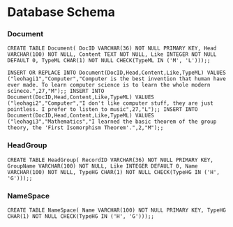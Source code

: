 # Database Schema
### Document
`
CREATE TABLE Document(
DocID VARCHAR(36) NOT NULL PRIMARY KEY,
Head VARCHAR(100) NOT NULL,
Content TEXT NOT NULL,
Like INTEGER NOT NULL DEFAULT 0,
TypeML CHAR(1) NOT NULL CHECK(TypeML IN ('M', 'L')));;
`

`
INSERT OR REPLACE INTO Document(DocID,Head,Content,Like,TypeML) VALUES ("leohagi1","Computer","Computer is the best invention that human have ever made. To learn computer science is to learn the whole modern scinece.",27,"M");;
INSERT INTO Document(DocID,Head,Content,Like,TypeML) VALUES ("leohagi2","Computer","I don't like computer stuff, they are just pointless. I prefer to listen to music",27,"L");;
INSERT INTO Document(DocID,Head,Content,Like,TypeML) VALUES ("leohagi3","Mathematics","I learned the basic theorem of the group theory, the 'First Isomorphism Theorem'.",2,"M");;
`

### HeadGroup
`
CREATE TABLE HeadGroup(
RecordID VARCHAR(36) NOT NULL PRIMARY KEY,
GroupName VARCHAR(100) NOT NULL,
Like INTEGER DEFAULT 0,
Name VARCHAR(100) NOT NULL,
TypeHG CHAR(1) NOT NULL CHECK(TypeHG IN ('H', 'G')));;
`

### NameSpace
`
CREATE TABLE NameSpace(
Name VARCHAR(100) NOT NULL PRIMARY KEY,
TypeHG CHAR(1) NOT NULL CHECK(TypeHG IN ('H', 'G')));;
`